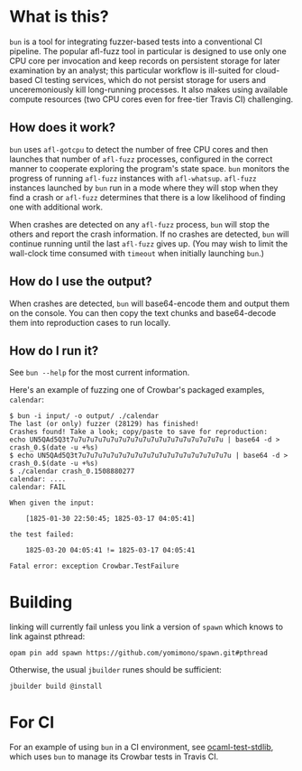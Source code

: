# What is this?

`bun` is a tool for integrating fuzzer-based tests into a conventional CI pipeline.  The popular afl-fuzz tool in particular is designed to use only one CPU core per invocation and keep records on persistent storage for later examination by an analyst; this particular workflow is ill-suited for cloud-based CI testing services, which do not persist storage for users and unceremoniously kill long-running processes.  It also makes using available compute resources (two CPU cores even for free-tier Travis CI) challenging.

## How does it work?

`bun` uses `afl-gotcpu` to detect the number of free CPU cores and then launches that number of `afl-fuzz` processes, configured in the correct manner to cooperate exploring the program's state space. `bun` monitors the progress of running `afl-fuzz` instances with `afl-whatsup`.  `afl-fuzz` instances launched by `bun` run in a mode where they will stop when they find a crash or `afl-fuzz` determines that there is a low likelihood of finding one with additional work.

When crashes are detected on any `afl-fuzz` process, `bun` will stop the others and report the crash information.  If no crashes are detected, `bun` will continue running until the last `afl-fuzz` gives up.  (You may wish to limit the wall-clock time consumed with `timeout` when initially launching `bun`.)

## How do I use the output?

When crashes are detected, `bun` will base64-encode them and output them on the console.  You can then copy the text chunks and base64-decode them into reproduction cases to run locally.

## How do I run it?

See `bun --help` for the most current information.

Here's an example of fuzzing one of Crowbar's packaged examples, `calendar`:

```
$ bun -i input/ -o output/ ./calendar
The last (or only) fuzzer (28129) has finished!
Crashes found! Take a look; copy/paste to save for reproduction:
echo UN5QAd5Q3t7u7u7u7u7u7u7u7u7u7u7u7u7u7u7u7u7u7u7u | base64 -d > crash_0.$(date -u +%s)
$ echo UN5QAd5Q3t7u7u7u7u7u7u7u7u7u7u7u7u7u7u7u7u7u7u7u | base64 -d > crash_0.$(date -u +%s)
$ ./calendar crash_0.1508880277 
calendar: ....
calendar: FAIL

When given the input:

    [1825-01-30 22:50:45; 1825-03-17 04:05:41]
    
the test failed:

    1825-03-20 04:05:41 != 1825-03-17 04:05:41
    
Fatal error: exception Crowbar.TestFailure
```

# Building

linking will currently fail unless you link a version of `spawn` which knows to
link against pthread:

```
opam pin add spawn https://github.com/yomimono/spawn.git#pthread
```

Otherwise, the usual `jbuilder` runes should be sufficient:

```
jbuilder build @install
```

# For CI

For an example of using `bun` in a CI environment, see [ocaml-test-stdlib](https://github.com/yomimono/ocaml-test-stdlib), which uses `bun` to manage its Crowbar tests in Travis CI.
